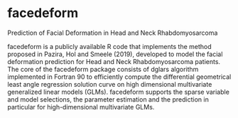 # facedeform
Prediction of Facial Deformation in Head and Neck Rhabdomyosarcoma

facedeform is a publicly available R code that implements the method proposed in Pazira, Hol and Smeele (2019), 
developed to model the facial deformation prediction for Head and Neck Rhabdomyosarcoma patients. 
The core of the facedeform package consists of dglars algorithm implemented in Fortran 90 to efficiently compute
the differential geometrical least angle regression solution curve on high dimensional multivariate generalized 
linear models (GLMs). facedeform supports the sparse variable and model selections, the parameter estimation
and the prediction in particular for high-dimensional multivariate GLMs.
